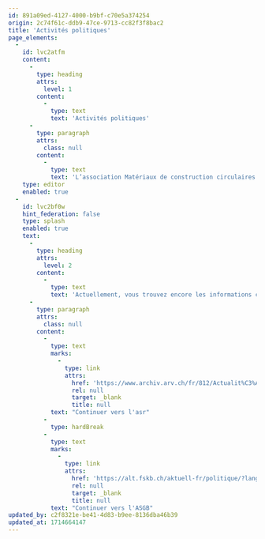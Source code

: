 ```yaml
---
id: 891a09ed-4127-4000-b9bf-c70e5a374254
origin: 2c74f61c-ddb9-47ce-9713-cc82f3f8bac2
title: 'Activités politiques'
page_elements:
  -
    id: lvc2atfm
    content:
      -
        type: heading
        attrs:
          level: 1
        content:
          -
            type: text
            text: 'Activités politiques'
      -
        type: paragraph
        attrs:
          class: null
        content:
          -
            type: text
            text: 'L’association Matériaux de construction circulaires Suisse représente les intérêts de la branche des graviers, du béton et du recyclage et est à cet effet en contact permanent avec tous les acteurs politiques. À l’avenir, vous trouverez ici des explications sur les principales demandes de l’association ainsi que des prises de position sur les dossiers politiques actuels.'
    type: editor
    enabled: true
  -
    id: lvc2bf0w
    hint_federation: false
    type: splash
    enabled: true
    text:
      -
        type: heading
        attrs:
          level: 2
        content:
          -
            type: text
            text: 'Actuellement, vous trouvez encore les informations correspondantes sur les sites Internet des anciennes associations asr et ASGB.'
      -
        type: paragraph
        attrs:
          class: null
        content:
          -
            type: text
            marks:
              -
                type: link
                attrs:
                  href: 'https://www.archiv.arv.ch/fr/812/Actualit%C3%A9s-de-l-asr-Recyclage-mat%C3%A9riaux-construction-Suisse.htm'
                  rel: null
                  target: _blank
                  title: null
            text: "Continuer vers l'asr"
          -
            type: hardBreak
          -
            type: text
            marks:
              -
                type: link
                attrs:
                  href: 'https://alt.fskb.ch/aktuell-fr/politique/?lang=fr'
                  rel: null
                  target: _blank
                  title: null
            text: "Continuer vers l'ASGB"
updated_by: c2f8321e-be41-4d83-b9ee-8136dba46b39
updated_at: 1714664147
---
```


